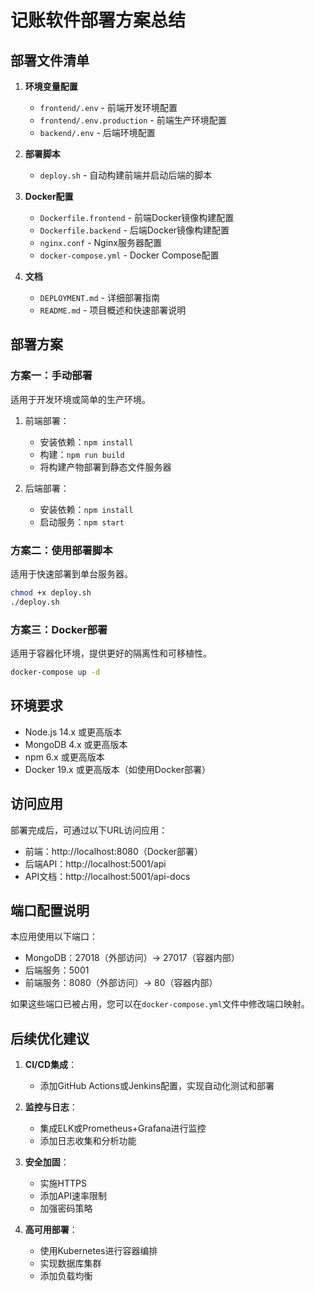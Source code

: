 # 记账软件部署方案总结

## 部署文件清单

1. **环境变量配置**
   - `frontend/.env` - 前端开发环境配置
   - `frontend/.env.production` - 前端生产环境配置
   - `backend/.env` - 后端环境配置

2. **部署脚本**
   - `deploy.sh` - 自动构建前端并启动后端的脚本

3. **Docker配置**
   - `Dockerfile.frontend` - 前端Docker镜像构建配置
   - `Dockerfile.backend` - 后端Docker镜像构建配置
   - `nginx.conf` - Nginx服务器配置
   - `docker-compose.yml` - Docker Compose配置

4. **文档**
   - `DEPLOYMENT.md` - 详细部署指南
   - `README.md` - 项目概述和快速部署说明

## 部署方案

### 方案一：手动部署

适用于开发环境或简单的生产环境。

1. 前端部署：
   - 安装依赖：`npm install`
   - 构建：`npm run build`
   - 将构建产物部署到静态文件服务器

2. 后端部署：
   - 安装依赖：`npm install`
   - 启动服务：`npm start`

### 方案二：使用部署脚本

适用于快速部署到单台服务器。

```bash
chmod +x deploy.sh
./deploy.sh
```

### 方案三：Docker部署

适用于容器化环境，提供更好的隔离性和可移植性。

```bash
docker-compose up -d
```

## 环境要求

- Node.js 14.x 或更高版本
- MongoDB 4.x 或更高版本
- npm 6.x 或更高版本
- Docker 19.x 或更高版本（如使用Docker部署）

## 访问应用

部署完成后，可通过以下URL访问应用：

- 前端：http://localhost:8080（Docker部署）
- 后端API：http://localhost:5001/api
- API文档：http://localhost:5001/api-docs

## 端口配置说明

本应用使用以下端口：

- MongoDB：27018（外部访问）-> 27017（容器内部）
- 后端服务：5001
- 前端服务：8080（外部访问）-> 80（容器内部）

如果这些端口已被占用，您可以在`docker-compose.yml`文件中修改端口映射。

## 后续优化建议

1. **CI/CD集成**：
   - 添加GitHub Actions或Jenkins配置，实现自动化测试和部署

2. **监控与日志**：
   - 集成ELK或Prometheus+Grafana进行监控
   - 添加日志收集和分析功能

3. **安全加固**：
   - 实施HTTPS
   - 添加API速率限制
   - 加强密码策略

4. **高可用部署**：
   - 使用Kubernetes进行容器编排
   - 实现数据库集群
   - 添加负载均衡 